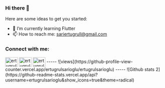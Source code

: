 ### Hi there 👋


Here are some ideas to get you started:

- 🌱 I’m currently learning Flutter
- 📫 How to reach me: sariertugrull@gmail.com

### Connect with me:


<p align="left">
<a href="https://twitter.com/ertugrulsarii" target="blank"><img align="center" src="https://raw.githubusercontent.com/rahuldkjain/github-profile-readme-generator/master/src/images/icons/Social/twitter.svg" alt="ertugrulsarii" height="30" width="40" /></a>
<a href="https://linkedin.com/in/ertuğrul-sarı-93a4ba224/" target="blank"><img align="center" src="https://raw.githubusercontent.com/rahuldkjain/github-profile-readme-generator/master/src/images/icons/Social/linked-in-alt.svg" alt="ertugrulsarioglu" height="30" width="40" /></a>
<a href="https://instagram.com/ertugrulsarioglu/" target="blank"><img align="center" src="https://raw.githubusercontent.com/rahuldkjain/github-profile-readme-generator/master/src/images/icons/Social/instagram.svg" alt="ertugrulsarioglu" height="30" width="40" /></a> 
 -----
![views](https://github-profile-view-counter.vercel.app/ertugrulsarioglu/ertugrulsarioglu)
-----
![Github stats 2](https://github-readme-stats.vercel.app/api?username=ertugrulsarioglu&show_icons=true&theme=radical)
